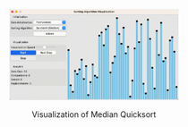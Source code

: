 <p align="center">
    <img src="median-quicksort-permutation.gif" width="60%" alt="Visualization of Median Quicksort"/>
  </p>
  <p align=center>
  Visualization of Median Quicksort
</p>
